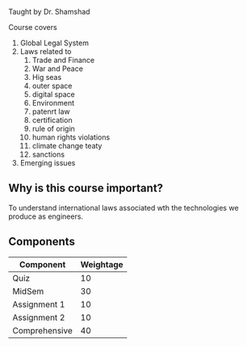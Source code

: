 Taught by Dr. Shamshad

Course covers

1. Global Legal System
2. Laws related to
   1. Trade and Finance
   2. War and Peace
   3. Hig seas
   4. outer space
   5. digital space
   6. Environment
   7. patenrt law
   8. certification
   9. rule of origin
   10. human rights violations
   11. climate change teaty
   12. sanctions
3. Emerging issues

## Why is this course important?

To understand international laws associated wth the technologies we produce as engineers.

## Components

| Component     | Weightage |
| ------------- | --------- |
| Quiz          | 10        |
| MidSem        | 30        |
| Assignment 1  | 10        |
| Assignment 2  | 10        |
| Comprehensive | 40        |

